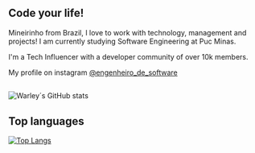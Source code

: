 ## Code your life! 

<div> <p> Mineirinho from Brazil, I love to work with technology, management and projects! I am currently studying Software Engineering at Puc Minas.</p>
<p>I'm a Tech Influencer with a developer community of over 10k members. </p>
  
  
</div>

My profile on instagram [@engenheiro_de_software](https://www.instagram.com/engenheiro_de_software/) 


##

![Warley´s GitHub stats](https://github-readme-stats.vercel.app/api?username=WarleyLeandro&show_icons=true&theme=radical)

## Top languages

[![Top Langs](https://github-readme-stats.vercel.app/api/top-langs/?username=WarleyLeandro&langs_count=12)](https://github.com/WarleyLeandro/github-readme-stats)

